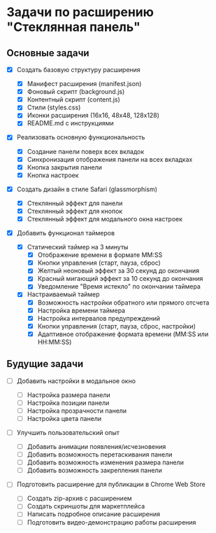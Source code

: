 # Задачи по расширению "Стеклянная панель"

## Основные задачи

- [x] Создать базовую структуру расширения

  - [x] Манифест расширения (manifest.json)
  - [x] Фоновый скрипт (background.js)
  - [x] Контентный скрипт (content.js)
  - [x] Стили (styles.css)
  - [x] Иконки расширения (16x16, 48x48, 128x128)
  - [x] README.md с инструкциями

- [x] Реализовать основную функциональность

  - [x] Создание панели поверх всех вкладок
  - [x] Синхронизация отображения панели на всех вкладках
  - [x] Кнопка закрытия панели
  - [x] Кнопка настроек

- [x] Создать дизайн в стиле Safari (glassmorphism)

  - [x] Стеклянный эффект для панели
  - [x] Стеклянный эффект для кнопок
  - [x] Стеклянный эффект для модального окна настроек

- [x] Добавить функционал таймеров
  - [x] Статический таймер на 3 минуты
    - [x] Отображение времени в формате MM:SS
    - [x] Кнопки управления (старт, пауза, сброс)
    - [x] Желтый неоновый эффект за 30 секунд до окончания
    - [x] Красный мигающий эффект за 10 секунд до окончания
    - [x] Уведомление "Время истекло" по окончании таймера
  - [x] Настраиваемый таймер
    - [x] Возможность настройки обратного или прямого отсчета
    - [x] Настройка времени таймера
    - [x] Настройка интервалов предупреждений
    - [x] Кнопки управления (старт, пауза, сброс, настройки)
    - [x] Адаптивное отображение формата времени (MM:SS или HH:MM:SS)

## Будущие задачи

- [ ] Добавить настройки в модальное окно

  - [ ] Настройка размера панели
  - [ ] Настройка позиции панели
  - [ ] Настройка прозрачности панели
  - [ ] Настройка цвета панели

- [ ] Улучшить пользовательский опыт

  - [ ] Добавить анимации появления/исчезновения
  - [ ] Добавить возможность перетаскивания панели
  - [ ] Добавить возможность изменения размера панели
  - [ ] Добавить возможность закрепления панели

- [ ] Подготовить расширение для публикации в Chrome Web Store
  - [ ] Создать zip-архив с расширением
  - [ ] Создать скриншоты для маркетплейса
  - [ ] Написать подробное описание расширения
  - [ ] Подготовить видео-демонстрацию работы расширения
